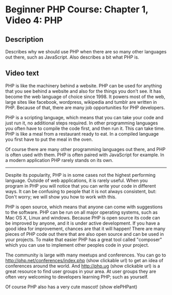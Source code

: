 # Beginner PHP Course: Chapter 1, Video 4: PHP

## Description
Describes why we should use PHP when there are so many other languages out there, such as JavaScript. Also describes a bit what PHP is. 

## Video text
PHP is like the machinery behind a website. PHP can be used for anything that you see behind a website and also for the things you don't see. It has become the web language of choice since 1998. It powers most of the web, large sites like facebook, wordpress, wikipedia and tumblr are written in PHP. Because of that, there are many job opportunities for PHP developers.

PHP is a scripting language, which means that you can take your code and just run it, no additional steps required. In other programming languages you often have to compile the code first, and then run it. This can take time. PHP is like a meal from a restaurant ready to eat. In a compiled language you first have to put the meal in the oven.

Of course there are many other programming languages out there, and PHP is often used with them. PHP is often paired with JavaScript for example. In a modern application PHP rarely stands on its own. 

--- 

Despite its popularity, PHP is in some cases not the highest performing language. Outside of web applications, it is rarely useful. When you program in PHP you will notice that you can write your code in different ways. It can be confusing to people that it is not always consistent, but: Don't worry; we will show you how to work with this.

PHP is open source, which means that anyone can come with suggestions to the software. PHP can be run on all major operating systems, such as Mac OS X, Linux and windows. Because PHP is open source its code can be improved by anyone, and it is under active development. If you have a good idea for improvement, chances are that it will happen! There are many pieces of PHP code out there that are also open source and can be used in your projects. To make that easier PHP has a great tool called "composer" which you can use to implement other peoples code in your project. 

The community is large with many meetups and conferences. You can go to http://php.net/conferences/index.php (show clickable url) to get an idea of conferences around the world. And http://php.ug (show clickable url) is a great resource to find user groups in your area. At user groups they are often very welcoming to developers learning PHP; such as yourself. 

Of course PHP also has a very cute mascot! (show elePHPant)